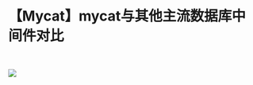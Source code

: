 # 【Mycat】mycat与其他主流数据库中间件对比


 

![](https://img-blog.csdnimg.cn/20191216161718701.png?x-oss-process=image/watermark,type_ZmFuZ3poZW5naGVpdGk,shadow_10,text_aHR0cHM6Ly9ibG9nLmNzZG4ubmV0L3FxXzI4NTA1ODA5,size_16,color_FFFFFF,t_70)

